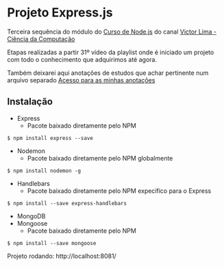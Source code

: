 # Projeto Express.js
Terceira sequência do módulo do [Curso de Node.js](https://youtube.com/playlist?list=PLJ_KhUnlXUPtbtLwaxxUxHqvcNQndmI4B&si=HGni3_JQCR2Pox3I) do canal [Victor Lima - Ciência da Computação](https://www.youtube.com/@GuiadoProgramador)

Etapas realizadas a partir 31º vídeo da playlist onde é iniciado um projeto com todo o conhecimento que adquirimos até agora.

Também deixarei aqui anotações de estudos que achar pertinente num arquivo separado
[Acesso para as minhas anotações](anotacoes.mkd)


## Instalação
- Express
  - Pacote baixado diretamente pelo NPM

``$ npm install express --save``

- Nodemon
  - Pacote baixado diretamente pelo NPM globalmente

``$ npm install nodemon -g``

- Handlebars
  - Pacote baixado diretamente pelo NPM expecífico para o Express

``$ npm install --save express-handlebars``

- MongoDB
- Mongoose
  - Pacote baixado diretamente pelo NPM

``$ npm install --save mongoose``


Projeto rodando: http://localhost:8081/